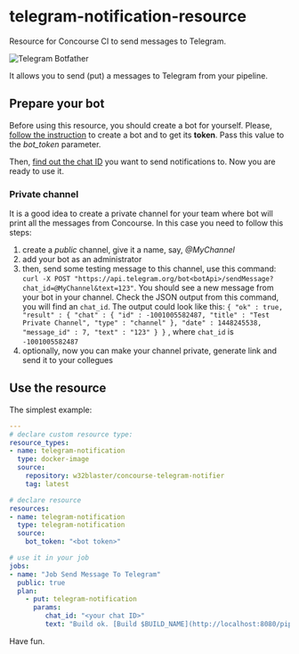 # telegram-notification-resource
Resource for Concourse CI to send messages to Telegram.

![Telegram Botfather](https://core.telegram.org/file/811140763/1/PihKNbjT8UE/03b57814e13713da37)

It allows you to send (put) a messages to Telegram from your pipeline.

## Prepare your bot

Before using this resource, you should create a bot for yourself. Please, [follow the instruction](https://core.telegram.org/bots#6-botfather) to create a bot and to get its **token**. Pass this value to the _bot_token_ parameter. 

Then, [find out the chat ID](http://stackoverflow.com/a/32572159/622833) you want to send notifications to. Now you are ready to use it.

### Private channel
It is a good idea to create a private channel for your team where bot will print all the messages from Concourse.
In this case you need to follow this steps:

1) create a _public_ channel, give it a name, say, _@MyChannel_
2) add your bot as an administrator
3) then, send some testing message to this channel, use this command: `curl -X POST "https://api.telegram.org/bot<botApi>/sendMessage?chat_id=@MyChannel&text=123"`. You should see a new message from your bot in your channel. Check the JSON output from this command, you will find an `chat_id`. The output could look like this:
`{ "ok" : true, "result" : { "chat" : { "id" : -1001005582487, "title" : "Test Private Channel", "type" : "channel" }, "date" : 1448245538, "message_id" : 7, "text" : "123" } }`
, where `chat_id` is `-1001005582487`
4) optionally, now you can make your channel private, generate link and send it to your collegues

## Use the resource

The simplest example:

```yml
---
# declare custom resource type:
resource_types:
- name: telegram-notification
  type: docker-image
  source:
    repository: w32blaster/concourse-telegram-notifier
    tag: latest

# declare resource
resources:
- name: telegram-notification
  type: telegram-notification
  source:
    bot_token: "<bot token>"

# use it in your job
jobs:
- name: "Job Send Message To Telegram"
  public: true
  plan:
    - put: telegram-notification
      params:
         chat_id: "<your chat ID>"
         text: "Build ok. [Build $BUILD_NAME](http://localhost:8080/pipelines/$BUILD_PIPELINE_NAME/jobs/$BUILD_JOB_NAME/builds/$BUILD_NAME)"
```

Have fun.
